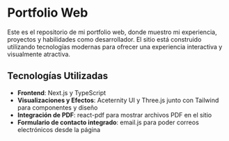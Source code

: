 # Portfolio Web

Este es el repositorio de mi portfolio web, donde muestro mi experiencia, proyectos y habilidades como desarrollador. El sitio está construido utilizando tecnologías modernas para ofrecer una experiencia interactiva y visualmente atractiva.

## Tecnologías Utilizadas

- **Frontend**: Next.js y TypeScript
- **Visualizaciones y Efectos**: Aceternity UI y Three.js junto con Tailwind para componentes y diseño
- **Integración de PDF**: react-pdf para mostrar archivos PDF en el sitio
- **Formulario de contacto integrado**: email.js para poder correos electrónicos desde la página
